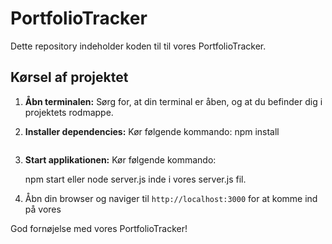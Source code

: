 # PortfolioTracker

Dette repository indeholder koden til til vores PortfolioTracker.

## Kørsel af projektet

1. **Åbn terminalen:** Sørg for, at din terminal er åben, og at du befinder dig i projektets rodmappe.
2. **Installer dependencies:** Kør følgende kommando:
 npm install
   ```
3. **Start applikationen:** Kør følgende kommando:
  
   npm start eller node server.js inde i vores server.js fil. 

4. Åbn din browser og naviger til `http://localhost:3000` for at komme ind på vores 


God fornøjelse med vores PortfolioTracker!
